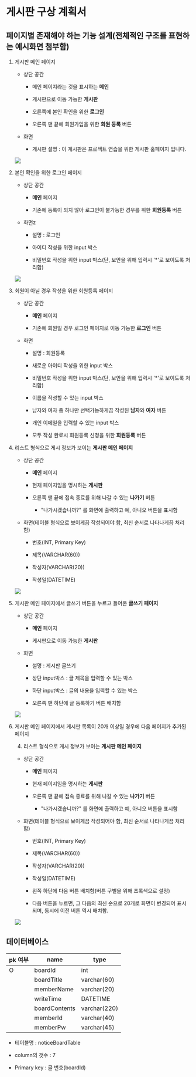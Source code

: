 # 게시판 구상 계획서

## 페이지별 존재해야 하는 기능 설계(전체적인 구조를 표현하는 예시화면 첨부함)

1. 게시판 메인 페이지
 
    * 상단 공간

      * 메인 페이지라는 것을 표시하는 **메인**

      * 게시판으로 이동 가능한 **게시판** 

      * 오른쪽에 본인 확인을 위한 **로그인** 

      * 오른쪽 맨 끝에 회원가입을 위한 **회원 등록** 버튼

    * 화면

      * 게시판 설명 : 이 게시판은 프로젝트 연습을 위한 게시판 홈페이지 입니다.


    ![](https://peterkimlab.github.io/assets/images/bbs_14_main.png)

2. 본인 확인을 위한 로그인 페이지
    * 상단 공간
      * **메인** 페이지 

      * 기존에 등록이 되지 않아 로그인이 불가능한 경우를 위한 **회원등록** 버튼
    
    * 화면z

      * 설명 : 로그인
      
      * 아이디 작성을 위한 input 박스
      * 비밀번호 작성을 위한 
      input 박스(단, 보안을 위해 입력시 '*'로 보이도록 처리함)
    
    ![](https://peterkimlab.github.io/assets/images/bbs_2_login.png)


3. 회원이 아닐 경우 작성을 위한 회원등록 페이지 
    * 상단 공간
      * **메인** 페이지 

      * 기존에 회원일 경우 로그인 페이지로 이동 가능한 **로그인** 버튼
    
    * 화면

      * 설명 : 회원등록
      
      * 새로운 아이디 작성을 위한 input 박스
      * 비밀번호 작성을 위한 
      input 박스(단, 보안을 위해 입력시 '*'로 보이도록 처리함)

      * 이름을 작성할 수 있는 input 박스

      * 남자와 여자 중 하나만 선택가능하게끔 작성된 **남자**와 **여자** 버튼

      * 개인 이메일을 입력할 수 있는 input 박스

      * 모두 작성 완료시 회원등록 신청을 위한 **회원등록** 버튼


4. 리스트 형식으로 게시 정보가 보이는 **게시판 메인 페이지**
 
    * 상단 공간

      * **메인** 페이지 
      
      * 현재 페이지임을 명시하는 **게시판**

      * 오른쪽 맨 끝에 접속 종료를 위해 나갈 수 있는 **나가기** 버튼
        * "나가시겠습니까?" 를 화면에 출력하고 예, 아니오 버튼을 표시함
    
    * 화면(테이블 형식으로 보이게끔 작성되어야 함, 최신 순서로 나타나게끔 처리함)

      * 번호(INT, Primary Key)

      * 제목(VARCHAR(60))

      * 작성자(VARCHAR(20))

      * 작성일(DATETIME)


    ![](https://peterkimlab.github.io/assets/images/bbs_8_bbs.png)


5. 게시판 메인 페이지에서 글쓰기 버튼을 누르고 들어온 **글쓰기 페이지**

    * 상단 공간

      * **메인** 페이지 

      * 게시판으로 이동 가능한 **게시판**
    
    * 화면

      * 설명 : 게시판 글쓰기
      
      * 상단 input박스 : 글 제목을 입력할 수 있는 박스
      * 하단 input박스 : 글의 내용을 입력할 수 있는 박스

      * 오른쪽 맨 하단에 글 등록하기 버튼 배치함

    ![](https://peterkimlab.github.io/assets/images/bbs_10_write.png)


6. 게시판 메인 페이지에서 게시판 목록이 20개 이상일 경우에 다음 페이지가 추가된 페이지

   4. 리스트 형식으로 게시 정보가 보이는 **게시판 메인 페이지**
 
    * 상단 공간

      * **메인** 페이지 
      
      * 현재 페이지임을 명시하는 **게시판**

      * 오른쪽 맨 끝에 접속 종료를 위해 나갈 수 있는 **나가기** 버튼
        * "나가시겠습니까?" 를 화면에 출력하고 예, 아니오 버튼을 표시함
    
    * 화면(테이블 형식으로 보이게끔 작성되어야 함, 최신 순서로 나타나게끔 처리함)

      * 번호(INT, Primary Key)

      * 제목(VARCHAR(60))

      * 작성자(VARCHAR(20))

      * 작성일(DATETIME)
      
      * 왼쪽 하단에 다음 버튼 배치함(버튼 구별을 위해 초록색으로 설정)
      * 다음 버튼을 누르면, 그 다음의 최신 순으로 20개로 화면이 변경되어 표시되며, 동시에 이전 버튼 역시 배치함.

    ![](https://peterkimlab.github.io/assets/images/bbs_11_list.png)


## 데이터베이스
| pk 여부 | name          | type         |
|---------|---------------|--------------|
|    O    | boardId       | int          |
|         | boardTitle    | varchar(60)  |
|         | memberName    | varchar(20)  |
|         | writeTime     | DATETIME     |
|         | boardContents | varchar(220) |
|         | memberId      | varchar(40)  |
|         | memberPw      | varchar(45)  |

* 테이블명 : noticeBoardTable

* column의 갯수 : 7

* Primary key : 글 번호(boardId)





